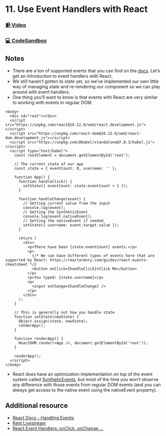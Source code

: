 # 11. Use Event Handlers with React

### [📹 Video](https://egghead.io/lessons/react-v2-11-use-event-handlers-with-react?pl=a-beginners-guide-to-react-v2-6c4d)

### [💻 CodeSandbox](https://codesandbox.io/s/github/kentcdodds/beginners-guide-to-react/tree/codesandbox/11-event-handlers?from-embed)

## Notes

* There are a ton of supported events that you can find on the [docs](https://reactjs.org/docs/handling-events.html). Let’s get an introduction to event handlers with React.
* We still haven’t gotten to state yet, so we’ve implemented our own little way of managing state and re-rendering our component so we can play around with event handlers.
* One thing you’ll want to know is that events with React are very similar to working with events in regular DOM.

```markup
<body>
  <div id="root"></div>
  <script src="https://unpkg.com/react@16.12.0/umd/react.development.js"></script>
  <script src="https://unpkg.com/react-dom@16.12.0/umd/react-dom.development.js"></script>
  <script src="https://unpkg.com/@babel/standalone@7.8.3/babel.js"></script>
  <script type="text/babel">
    const rootElement = document.getElementById('root');

    // The current state of our app
    const state = { eventCount: 0, username: '' };

    function App() {
      function handleClick() {
        setState({ eventCount: state.eventCount + 1 });
      }

      function handleChange(event) {
        // Getting current value from the input
        console.log(event);
        // Getting the SyntheticEvent
        console.log(event.nativeEvent);
        // Getting the nativeEvent if needed
        setState({ username: event.target.value });
      }

      return (
        <div>
          <p>There have been {state.eventCount} events.</p>
          <p>
            {/* We can have different types of events here that are supported by React: https://reactarmory.com/guides/react-events-cheatsheet */}
            <button onClick={handleClick}>Click Me</button>
          </p>
          <p>You typed: {state.username}</p>
          <p>
            <input onChange={handleChange} />
          </p>
        </div>
      );
    }

    // This is generally not how you handle state
    function setState(newState) {
      Object.assign(state, newState);
      renderApp();
    }

    function renderApp() {
      ReactDOM.render(<App />, document.getElementById('root'));
    }

    renderApp();
  </script>
</body>
```

* React does have an optimization implementation on top of the event system called [SyntheticEvents](https://reactjs.org/docs/events.html), but most of the time you won’t observe any difference with those events from regular DOM events \(and you can always get access to the native event using the nativeEvent property\).

## Additional resource

* [React Docs - Handling Events](https://reactjs.org/docs/handling-events.html)
* [Kent Livestream](https://www.youtube.com/watch?v=WqFlnolg7mo)
* [React Event Handlers: onClick, onChange ...](https://www.robinwieruch.de/react-event-handler)

